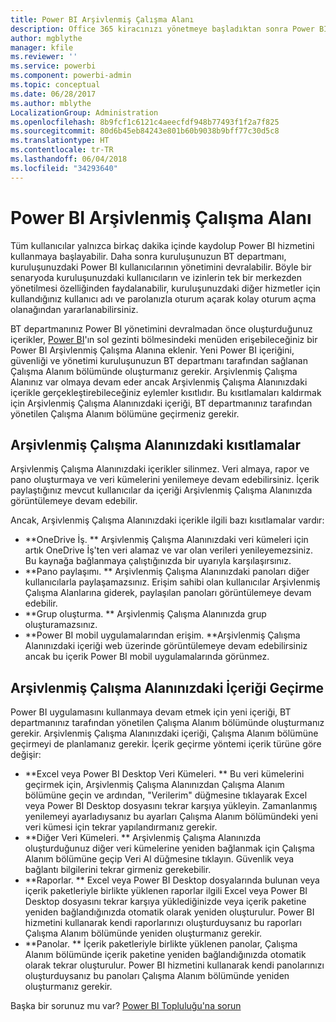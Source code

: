 ```yaml
---
title: Power BI Arşivlenmiş Çalışma Alanı
description: Office 365 kiracınızı yönetmeye başladıktan sonra Power BI Arşivlenmiş Çalışma Alanı
author: mgblythe
manager: kfile
ms.reviewer: ''
ms.service: powerbi
ms.component: powerbi-admin
ms.topic: conceptual
ms.date: 06/28/2017
ms.author: mblythe
LocalizationGroup: Administration
ms.openlocfilehash: 8b9fcf1c6121c4aeecfdf948b77493f1f2a7f825
ms.sourcegitcommit: 80d6b45eb84243e801b60b9038b9bff77c30d5c8
ms.translationtype: HT
ms.contentlocale: tr-TR
ms.lasthandoff: 06/04/2018
ms.locfileid: "34293640"
---
```

# <a name="power-bi-archived-workspace"></a>Power BI Arşivlenmiş Çalışma Alanı
Tüm kullanıcılar yalnızca birkaç dakika içinde kaydolup Power BI hizmetini kullanmaya başlayabilir.  Daha sonra kuruluşunuzun BT departmanı, kuruluşunuzdaki Power BI kullanıcılarının yönetimini devralabilir.  Böyle bir senaryoda kuruluşunuzdaki kullanıcıların ve izinlerin tek bir merkezden yönetilmesi özelliğinden faydalanabilir, kuruluşunuzdaki diğer hizmetler için kullandığınız kullanıcı adı ve parolanızla oturum açarak kolay oturum açma olanağından yararlanabilirsiniz. 

BT departmanınız Power BI yönetimini devralmadan önce oluşturduğunuz içerikler, [Power BI](https://app.powerbi.com)'ın sol gezinti bölmesindeki menüden erişebileceğiniz bir Power BI Arşivlenmiş Çalışma Alanına eklenir.  Yeni Power BI içeriğini, güvenliği ve yönetimi kuruluşunuzun BT departmanı tarafından sağlanan Çalışma Alanım bölümünde oluşturmanız gerekir.  Arşivlenmiş Çalışma Alanınız var olmaya devam eder ancak Arşivlenmiş Çalışma Alanınızdaki içerikle gerçekleştirebileceğiniz eylemler kısıtlıdır.  Bu kısıtlamaları kaldırmak için Arşivlenmiş Çalışma Alanınızdaki içeriği, BT departmanınız tarafından yönetilen Çalışma Alanım bölümüne geçirmeniz gerekir.

## <a name="restrictions-in-your-archived-workspace"></a>Arşivlenmiş Çalışma Alanınızdaki kısıtlamalar
Arşivlenmiş Çalışma Alanınızdaki içerikler silinmez.  Veri almaya, rapor ve pano oluşturmaya ve veri kümelerini yenilemeye devam edebilirsiniz.  İçerik paylaştığınız mevcut kullanıcılar da içeriği Arşivlenmiş Çalışma Alanınızda görüntülemeye devam edebilir.

Ancak, Arşivlenmiş Çalışma Alanınızdaki içerikle ilgili bazı kısıtlamalar vardır:

* **OneDrive İş.  ** Arşivlenmiş Çalışma Alanınızdaki veri kümeleri için artık OneDrive İş'ten veri alamaz ve var olan verileri yenileyemezsiniz.  Bu kaynağa bağlanmaya çalıştığınızda bir uyarıyla karşılaşırsınız.
* **Pano paylaşımı.  ** Arşivlenmiş Çalışma Alanınızdaki panoları diğer kullanıcılarla paylaşamazsınız.  Erişim sahibi olan kullanıcılar Arşivlenmiş Çalışma Alanlarına giderek, paylaşılan panoları görüntülemeye devam edebilir.
* **Grup oluşturma.  ** Arşivlenmiş Çalışma Alanınızda grup oluşturamazsınız.
* **Power BI mobil uygulamalarından erişim.  **Arşivlenmiş Çalışma Alanınızdaki içeriği web üzerinde görüntülemeye devam edebilirsiniz ancak bu içerik Power BI mobil uygulamalarında görünmez.

## <a name="migrating-content-in-your-archived-workspace"></a>Arşivlenmiş Çalışma Alanınızdaki İçeriği Geçirme
Power BI uygulamasını kullanmaya devam etmek için yeni içeriği, BT departmanınız tarafından yönetilen Çalışma Alanım bölümünde oluşturmanız gerekir.   Arşivlenmiş Çalışma Alanınızdaki içeriği, Çalışma Alanım bölümüne geçirmeyi de planlamanız gerekir.  İçerik geçirme yöntemi içerik türüne göre değişir:

* **Excel veya Power BI Desktop Veri Kümeleri.  ** Bu veri kümelerini geçirmek için, Arşivlenmiş Çalışma Alanınızdan Çalışma Alanım bölümüne geçin ve ardından, "Verilerim" düğmesine tıklayarak Excel veya Power BI Desktop dosyasını tekrar karşıya yükleyin.  Zamanlanmış yenilemeyi ayarladıysanız bu ayarları Çalışma Alanım bölümündeki yeni veri kümesi için tekrar yapılandırmanız gerekir.
* **Diğer Veri Kümeleri.  ** Arşivlenmiş Çalışma Alanınızda oluşturduğunuz diğer veri kümelerine yeniden bağlanmak için Çalışma Alanım bölümüne geçip Veri Al düğmesine tıklayın.  Güvenlik veya bağlantı bilgilerini tekrar girmeniz gerekebilir.
* **Raporlar.  ** Excel veya Power BI Desktop dosyalarında bulunan veya içerik paketleriyle birlikte yüklenen raporlar ilgili Excel veya Power BI Desktop dosyasını tekrar karşıya yüklediğinizde veya içerik paketine yeniden bağlandığınızda otomatik olarak yeniden oluşturulur.  Power BI hizmetini kullanarak kendi raporlarınızı oluşturduysanız bu raporları Çalışma Alanım bölümünde yeniden oluşturmanız gerekir.
* **Panolar.  ** İçerik paketleriyle birlikte yüklenen panolar, Çalışma Alanım bölümünde içerik paketine yeniden bağlandığınızda otomatik olarak tekrar oluşturulur.  Power BI hizmetini kullanarak kendi panolarınızı oluşturduysanız bu panoları Çalışma Alanım bölümünde yeniden oluşturmanız gerekir.

Başka bir sorunuz mu var? [Power BI Topluluğu'na sorun](http://community.powerbi.com/)


